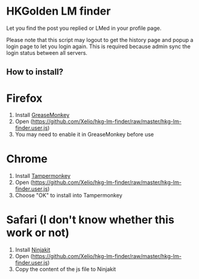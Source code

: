 HKGolden LM finder
=============

Let you find the post you replied or LMed in your profile page.

Please note that this script may logout to get the history page and popup a login page to let you login again. This is required because admin sync the login status between all servers.

## How to install?

# Firefox
1. Install [GreaseMonkey](https://addons.mozilla.org/zh-tw/firefox/addon/greasemonkey/)
2. Open (https://github.com/Xelio/hkg-lm-finder/raw/master/hkg-lm-finder.user.js)
3. You may need to enable it in GreaseMonkey before use

# Chrome
1. Install [Tampermonkey](https://chrome.google.com/webstore/detail/tampermonkey/dhdgffkkebhmkfjojejmpbldmpobfkfo)
2. Open (https://github.com/Xelio/hkg-lm-finder/raw/master/hkg-lm-finder.user.js)
3. Choose "OK" to install into Tampermonkey

# Safari (I don't know whether this work or not)
1. Install [Ninjakit](LINK:http://ss-o.net/safari/extension/NinjaKit.safariextz)
2. Open (https://github.com/Xelio/hkg-lm-finder/raw/master/hkg-lm-finder.user.js)
3. Copy the content of the js file to Ninjakit